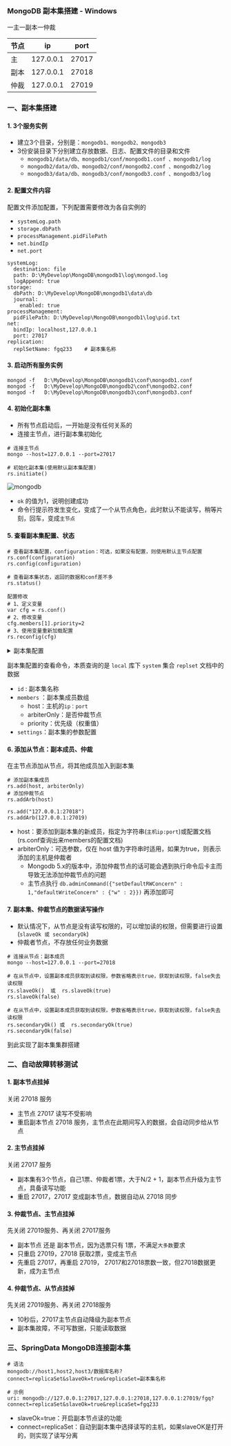 ### MongoDB 副本集搭建 - Windows
一主一副本一仲裁

| 节点    | ip        | port  |
| ------ | ----------| ----- |
| 主     | 127.0.0.1 | 27017 |
| 副本   | 127.0.0.1 | 27018 |
| 仲裁   | 127.0.0.1 | 27019 |


 
### 一、副本集搭建
#### 1. 3个服务实例
* 建立3个目录，分别是：`mongodb1、mongodb2、mongodb3`
* 3份安装目录下分别建立存放数据、日志、配置文件的目录和文件
    * `mongodb1/data/db、mongodb1/conf/mongodb1.conf 、mongodb1/log`
    * `mongodb2/data/db、mongodb2/conf/mongodb2.conf 、mongodb2/log `
    * `mongodb3/data/db、mongodb3/conf/mongodb3.conf 、mongodb3/log `

#### 2. 配置文件内容
配置文件添加配置，下列配置需要修改为各自实例的
* `systemLog.path`
* `storage.dbPath`
* `processManagement.pidFilePath`
* `net.bindIp`
* `net.port`

```
systemLog:
  destination: file                                     
  path: D:\MyDevelop\MongoDB\mongodb1\log\mongod.log    
  logAppend: true                        
storage:
  dbPath: D:\MyDevelop\MongoDB\mongodb1\data\db        
  journal:
    enabled: true                           
processManagement:
  pidFilePath: D:\MyDevelop\MongoDB\mongodb1\log\pid.txt  
net:
  bindIp: localhost,127.0.0.1           
  port: 27017  
replication:
  replSetName: fgq233    # 副本集名称
```

#### 3. 启动所有服务实例
```
mongod -f   D:\MyDevelop\MongoDB\mongodb1\conf\mongodb1.conf
mongod -f   D:\MyDevelop\MongoDB\mongodb2\conf\mongodb2.conf
mongod -f   D:\MyDevelop\MongoDB\mongodb3\conf\mongodb3.conf
```

#### 4. 初始化副本集
* 所有节点启动后，一开始是没有任何关系的
* 连接主节点，进行副本集初始化

```
# 连接主节点
mongo --host=127.0.0.1 --port=27017

# 初始化副本集(使用默认副本集配置)
rs.initiate()
```

![mongodb](https://fgq233.github.io/imgs/java/mongodb2.png)

* `ok` 的值为1，说明创建成功
* 命令行提示符发生变化，变成了一个从节点角色，此时默认不能读写，稍等片刻，回车，变成`主节点`



#### 5. 查看副本集配置、状态
```
# 查看副本集配置，configuration：可选，如果没有配置，则使用默认主节点配置
rs.conf(configuration)
rs.config(configuration)

# 查看副本集状态，返回的数据和conf差不多
rs.status()

配置修改
# 1、定义变量
var cfg = rs.conf()
# 2、修改变量
cfg.members[1].priority=2
# 3、使用变量重新加载配置
rs.reconfig(cfg)
```

<details>
<summary>副本集配置</summary>
<pre><code>
{
        "_id" : "fgq233",
        "version" : 1,
        "term" : 1,
        "members" : [
                {
                        "_id" : 0,
                        "host" : "localhost:27017",
                        "arbiterOnly" : false,
                        "buildIndexes" : true,
                        "hidden" : false,
                        "priority" : 1,
                        "tags" : {

                        },
                        "secondaryDelaySecs" : NumberLong(0),
                        "votes" : 1
                }
        ],
        "protocolVersion" : NumberLong(1),
        "writeConcernMajorityJournalDefault" : true,
        "settings" : {
                "chainingAllowed" : true,
                "heartbeatIntervalMillis" : 2000,
                "heartbeatTimeoutSecs" : 10,
                "electionTimeoutMillis" : 10000,
                "catchUpTimeoutMillis" : -1,
                "catchUpTakeoverDelayMillis" : 30000,
                "getLastErrorModes" : {

                },
                "getLastErrorDefaults" : {
                        "w" : 1,
                        "wtimeout" : 0
                },
                "replicaSetId" : ObjectId("63c238b0f2ab0cef182e6e75")
        }
}
</code></pre>
</details>



副本集配置的查看命令，本质查询的是 `local` 库下 `system` 集合 `replset` 文档中的数据
* `id` : 副本集名称
* `members` ：副本集成员数组
    * host：主机的`ip：port`
    * arbiterOnly：是否仲裁节点
    * priority：优先级（权重值）
* `settings`：副本集的参数配置


 


#### 6. 添加从节点：副本成员、仲裁
在主节点添加从节点，将其他成员加入到副本集

```
# 添加副本集成员
rs.add(host, arbiterOnly)
# 添加仲裁节点
rs.addArb(host)

rs.add("127.0.0.1:27018")
rs.addArb(127.0.0.1:27019)
```

* host：要添加到副本集的新成员，指定为字符串(`主机ip:port`)或配置文档(rs.conf查询出来members的配置文档)
* arbiterOnly：可选参数，仅在 host 值为字符串时适用，如果为true，则表示添加的主机是仲裁者
    * Mongodb 5.x的版本中，添加仲裁节点的话可能会遇到执行命令后卡主而导致无法添加仲裁节点的问题
    * 主节点执行 `db.adminCommand({"setDefaultRWConcern" : 1,"defaultWriteConcern" : {"w" : 2}})` 再添加即可



#### 7. 副本集、仲裁节点的数据读写操作
* 默认情况下，从节点是没有读写权限的，可以增加读的权限，但需要进行设置(`slaveOk 或 secondaryOk`)
* 仲裁者节点，不存放任何业务数据 

```
# 连接从节点：副本成员
mongo --host=127.0.0.1 --port=27018

# 在从节点中，设置副本成员获取到读权限，参数省略表示true，获取到读权限，false失去读权限
rs.slaveOk()  或  rs.slaveOk(true)
rs.slaveOk(false)

# 在从节点中，设置副本成员获取到读权限，参数省略表示true，获取到读权限，false失去读权限
rs.secondaryOk() 或  rs.secondaryOk(true)
rs.secondaryOk(false)
```

到此实现了副本集集群搭建






### 二、自动故障转移测试
#### 1. 副本节点挂掉
关闭 27018 服务 
* 主节点 27017 读写不受影响
* 重启副本节点 27018 服务，主节点在此期间写入的数据，会自动同步给从节点


#### 2. 主节点挂掉
关闭 27017 服务
* 副本集有3个节点，自己1票、仲裁者1票，大于N/2 + 1，副本节点升级为主节点，具备读写功能
* 重启 27017，27017 变成副本节点，数据自动从 27018 同步


#### 3. 仲裁节点、主节点挂掉
先关闭 27019服务、再关闭 27017服务
* 副本节点 还是 副本节点，因为选票只有 1票，不满足`大多数`要求
* 只重启 27019，27018 获取2票，变成主节点
* 先重启 27017，再重启 27019， 27017和27018票数一致，但27018数据更新，成为主节点


#### 4. 仲裁节点、从节点挂掉
先关闭 27019服务、再关闭 27018服务
* 10秒后，27017主节点自动降级为副本节点
* 副本集故障，不可写数据，只能读取数据






### 三、SpringData MongoDB连接副本集
```
# 语法
mongodb://host1,host2,host3/数据库名称?connect=replicaSet&slaveOk=true&replicaSet=副本集名称

# 示例
uri: mongodb://127.0.0.1:27017,127.0.0.1:27018,127.0.0.1:27019/fgq?connect=replicaSet&slaveOk=true&replicaSet=fgq233
```
* slaveOk=true：开启副本节点读的功能
* connect=replicaSet：自动到副本集中选择读写的主机，如果slaveOK是打开的，则实现了读写分离



